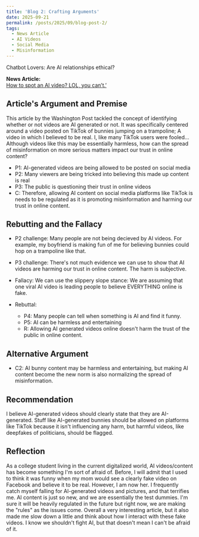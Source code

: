 ```yaml
---
title: 'Blog 2: Crafting Arguments'
date: 2025-09-21
permalink: /posts/2025/09/blog-post-2/
tags:
  - News Article
  - AI Videos
  - Social Media
  - Misinformation
---
```


Chatbot Lovers: Are AI relationships ethical?

**News Article:**  
[How to spot an AI video? LOL, you can’t.’](https://www.washingtonpost.com/technology/2025/08/08/bunnies-trampoline-video-ai-fake-tiktok/)

## Article's Argument and Premise
  This article by the Washington Post tackled the concept of identifying whether or not videos are AI generated or not. It was specifically centered around a video posted on TikTok of bunnies jumping on a trampoline; A video in which I believed to be real. I, like many TikTok users were fooled... Although videos like this may be essentially harmless, how can the spread of misinformation on more serious matters impact our trust in online content?

  - P1: AI-generated videos are being allowed to be posted on social media
  - P2: Many viewers are being tricked into believing this made up content is real
  - P3: The public is questioning their trust in online videos
  - C: Therefore, allowing AI content on social media platforms like TikTok is needs to be regulated as it is promoting misinformation and harming our trust in online content.  

## Rebutting and the Fallacy
  - P2 challenge: Many people are not being decieved by AI videos. For example, my boyfriend is making fun of me for believing bunnies could hop on a trampoline like that.
  - P3 challenge: There's not much evidence we can use to show that AI videos are harming our trust in online content. The harm is subjective.
  - Fallacy: We can use the slippery slope stance: We are assuming that one viral AI video is leading people to believe EVERYTHING online is fake.
  
  - Rebuttal:
    - P4: Many people can tell when something is AI and find it funny.
    - P5: AI can be harmless and entertaining
    - R: Allowing AI generated videos online doesn't harm the trust of the public in online content.

## Alternative Argument
  - C2: AI bunny content may be harmless and entertaining, but making AI content become the new norm is also normalizing the spread of misinformation.

## Recommendation
  I believe AI-generated videos should clearly state that they are AI-generated. Stuff like AI-generated bunnies should be allowed on platforms like TikTok because it isn't influencing any harm, but harmful videos, like deepfakes of politicians, should be flagged.

## Reflection
  As a college student living in the current digitalized world, AI videos/content has become something I'm sort of afraid of. Before, I will admit that I used to think it was funny when my mom would see a clearly fake video on Facebook and believe it to be real. However, I am now her. I frequently catch myself falling for AI-generated videos and pictures, and that terrifies me. AI content is just so new, and we are essentially the test dummies. I'm sure it will be heavily regulated in the future but right now, we are making the "rules" as the issues come. Overall a very interesting article, but it also made me slow down a little and think about how I interact with these fake videos. I know we shouldn't fight AI, but that doesn't mean I can't be afraid of it.